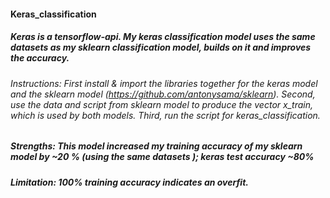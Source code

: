 #### Keras_classification 
##### Keras is a tensorflow-api. My keras classification model uses the same datasets as my sklearn classification model, builds on it and improves the accuracy.
###### Instructions: First install & import the libraries together for the keras model and the sklearn model (https://github.com/antonysama/sklearn). Second, use the data and script from sklearn model to produce the vector x_train, which is used by both models. Third, run the script for keras_classification. 
#####  Strengths: This model increased my training accuracy of my sklearn model by ~20 % (using the same datasets ); keras test accuracy  ~80% 
#####  Limitation: 100% training accuracy indicates an overfit.

